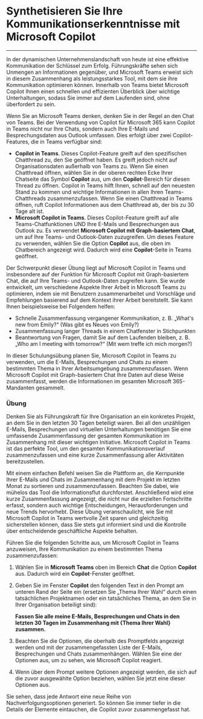 
# Synthetisieren Sie Ihre Kommunikationserkenntnisse mit Microsoft Copilot
---
In der dynamischen Unternehmenslandschaft von heute ist eine effektive Kommunikation der Schlüssel zum Erfolg. Führungskräfte sehen sich Unmengen an Informationen gegenüber, und Microsoft Teams erweist sich in diesem Zusammenhang als leistungsstarkes Tool, mit dem sie ihre Kommunikation optimieren können. Innerhalb von Teams bietet Microsoft Copilot Ihnen einen schnellen und effizienten Überblick über wichtige Unterhaltungen, sodass Sie immer auf dem Laufenden sind, ohne überfordert zu sein.

Wenn Sie an Microsoft Teams denken, denken Sie in der Regel an den Chat von Teams. Bei der Verwendung von Copilot für Microsoft 365 kann Copilot in Teams nicht nur Ihre Chats, sondern auch Ihre E-Mails und Besprechungsdaten aus Outlook umfassen. Dies erfolgt über zwei Copilot-Features, die in Teams verfügbar sind:

 -  **Copilot in Teams**. Dieses Copilot-Feature greift auf den spezifischen Chatthread zu, den Sie geöffnet haben. Es greift jedoch nicht auf Organisationsdaten außerhalb von Teams zu. Wenn Sie einen Chatthread öffnen, wählen Sie in der oberen rechten Ecke Ihrer Chatseite das Symbol **Copilot** aus, um den **Copilot**-Bereich für diesen Thread zu öffnen. Copilot in Teams hilft Ihnen, schnell auf den neuesten Stand zu kommen und wichtige Informationen in allen Ihren Teams-Chatthreads zusammenzufassen. Wenn Sie einen Chatthread in Teams öffnen, ruft Copilot Informationen aus dem Chatthread ab, der bis zu 30 Tage alt ist.
 -  **Microsoft Copilot in Teams**. Dieses Copilot-Feature greift auf alle Teams-Chatfunktionen UND Ihre E-Mails und Besprechungen aus Outlook zu. Es verwendet **Microsoft Copilot mit Graph-basiertem Chat**, um auf Ihre Teams- und Outlook-Daten zuzugreifen. Um dieses Feature zu verwenden, wählen Sie die Option **Copilot** aus, die oben im Chatbereich angezeigt wird. Dadurch wird eine **Copilot**-Seite in Teams geöffnet.

Der Schwerpunkt dieser Übung liegt auf Microsoft Copilot in Teams und insbesondere auf der Funktion für Microsoft Copilot mit Graph-basiertem Chat, die auf Ihre Teams- und Outlook-Daten zugreifen kann. Sie wurde entwickelt, um verschiedene Aspekte Ihrer Arbeit in Microsoft Teams zu optimieren, indem sie mit Benutzern zusammenarbeitet und Vorschläge und Empfehlungen basierend auf dem Kontext ihrer Arbeit bereitstellt. Sie kann Ihnen beispielsweise bei Folgendem helfen:

 -  Schnelle Zusammenfassung vergangener Kommunikation, z. B. „What's new from Emily?“ (Was gibt es Neues von Emily?)
 -  Zusammenfassung langer Threads in einem Chatfenster in Stichpunkten
 -  Beantwortung von Fragen, damit Sie auf dem Laufenden bleiben, z. B. „Who am I meeting with tomorrow?“ (Mit wem treffe ich mich morgen?)

In dieser Schulungsübung planen Sie, Microsoft Copilot in Teams zu verwenden, um die E-Mails, Besprechungen und Chats zu einem bestimmten Thema in Ihrer Arbeitsumgebung zusammenzufassen. Wenn Microsoft Copilot mit Graph-basiertem Chat Ihre Daten auf diese Weise zusammenfasst, werden die Informationen im gesamten Microsoft 365-Mandanten gesammelt.<br>

### Übung

Denken Sie als Führungskraft für Ihre Organisation an ein konkretes Projekt, an dem Sie in den letzten 30 Tagen beteiligt waren. Bei all den unzähligen E-Mails, Besprechungen und virtuellen Unterhaltungen benötigen Sie eine umfassende Zusammenfassung der gesamten Kommunikation im Zusammenhang mit dieser wichtigen Initiative. Microsoft Copilot in Teams ist das perfekte Tool, um den gesamten Kommunikationsverlauf zusammenzufassen und eine kurze Zusammenfassung aller Aktivitäten bereitzustellen.

Mit einem einfachen Befehl weisen Sie die Plattform an, die Kernpunkte Ihrer E-Mails und Chats im Zusammenhang mit dem Projekt im letzten Monat zu sortieren und zusammenzufassen. Beachten Sie dabei, wie mühelos das Tool die Informationsflut durchforstet. Anschließend wird eine kurze Zusammenfassung angezeigt, die nicht nur die erzielten Fortschritte erfasst, sondern auch wichtige Entscheidungen, Herausforderungen und neue Trends hervorhebt. Diese Übung veranschaulicht, wie Sie mit Microsoft Copilot in Teams wertvolle Zeit sparen und gleichzeitig sicherstellen können, dass Sie stets gut informiert sind und die Kontrolle über entscheidende geschäftliche Aspekte behalten.

Führen Sie die folgenden Schritte aus, um Microsoft Copilot in Teams anzuweisen, Ihre Kommunikation zu einem bestimmten Thema zusammenzufassen:<br>

1.  Wählen Sie in **Microsoft Teams** oben im Bereich **Chat** die Option **Copilot** aus. Dadurch wird ein **Copilot**-Fenster geöffnet.
2.  Geben Sie im Fenster **Copilot** den folgenden Text in den Prompt am unteren Rand der Seite ein (ersetzen Sie „Thema Ihrer Wahl“ durch einen tatsächlichen Projektnamen oder ein tatsächliches Thema, an dem Sie in Ihrer Organisation beteiligt sind):
    
    **Fassen Sie alle meine E-Mails, Besprechungen und Chats in den letzten 30 Tagen im Zusammenhang mit \{Thema Ihrer Wahl\} zusammen.**
3.  Beachten Sie die Optionen, die oberhalb des Promptfelds angezeigt werden und mit der zusammengefassten Liste der E-Mails, Besprechungen und Chats zusammenhängen. Wählen Sie eine der Optionen aus, um zu sehen, wie Microsoft Copilot reagiert.
4.  Wenn über dem Prompt weitere Optionen angezeigt werden, die sich auf die zuvor ausgewählte Option beziehen, wählen Sie jetzt eine dieser Optionen aus.

Sie sehen, dass jede Antwort eine neue Reihe von Nachverfolgungsoptionen generiert. So können Sie immer tiefer in die Details der Elemente eintauchen, die Copilot zuvor zusammengefasst hat.
